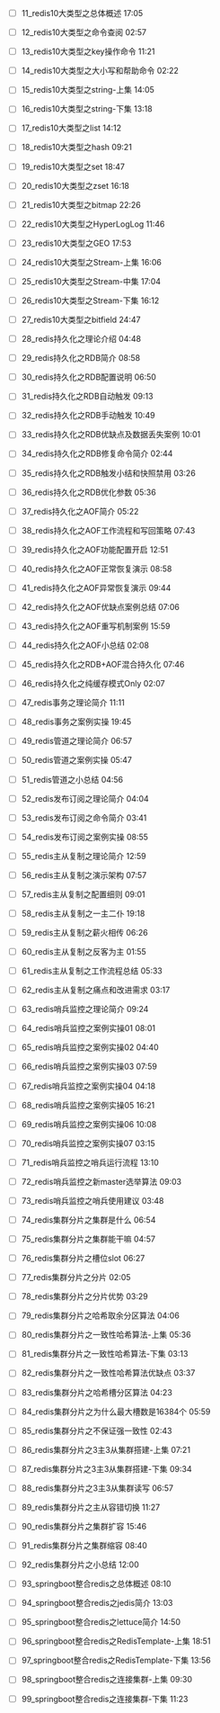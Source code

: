 - [ ] 11_redis10大类型之总体概述 17:05
- [ ] 12_redis10大类型之命令查阅 02:57
- [ ] 13_redis10大类型之key操作命令 11:21
- [ ] 14_redis10大类型之大小写和帮助命令 02:22
- [ ] 15_redis10大类型之string-上集 14:05
- [ ] 16_redis10大类型之string-下集 13:18
- [ ] 17_redis10大类型之list 14:12
- [ ] 18_redis10大类型之hash 09:21
- [ ] 19_redis10大类型之set 18:47
- [ ] 20_redis10大类型之zset 16:18
- [ ] 21_redis10大类型之bitmap 22:26
- [ ] 22_redis10大类型之HyperLogLog 11:46
- [ ] 23_redis10大类型之GEO 17:53
- [ ] 24_redis10大类型之Stream-上集 16:06
- [ ] 25_redis10大类型之Stream-中集 17:04
- [ ] 26_redis10大类型之Stream-下集 16:12
- [ ] 27_redis10大类型之bitfield 24:47







- [ ] 28_redis持久化之理论介绍 04:48
- [ ] 29_redis持久化之RDB简介 08:58
- [ ] 30_redis持久化之RDB配置说明 06:50
- [ ] 31_redis持久化之RDB自动触发 09:13
- [ ] 32_redis持久化之RDB手动触发 10:49
- [ ] 33_redis持久化之RDB优缺点及数据丢失案例 10:01
- [ ] 34_redis持久化之RDB修复命令简介 02:44
- [ ] 35_redis持久化之RDB触发小结和快照禁用 03:26
- [ ] 36_redis持久化之RDB优化参数 05:36
- [ ] 37_redis持久化之AOF简介 05:22
- [ ] 38_redis持久化之AOF工作流程和写回策略 07:43
- [ ] 39_redis持久化之AOF功能配置开启 12:51
- [ ] 40_redis持久化之AOF正常恢复演示 08:58
- [ ] 41_redis持久化之AOF异常恢复演示 09:44
- [ ] 42_redis持久化之AOF优缺点案例总结 07:06
- [ ] 43_redis持久化之AOF重写机制案例 15:59
- [ ] 44_redis持久化之AOF小总结 02:08
- [ ] 45_redis持久化之RDB+AOF混合持久化 07:46
- [ ] 46_redis持久化之纯缓存模式Only 02:07







- [ ] 47_redis事务之理论简介 11:11
- [ ] 48_redis事务之案例实操 19:45



- [ ] 49_redis管道之理论简介 06:57
- [ ] 50_redis管道之案例实操 05:47
- [ ] 51_redis管道之小总结 04:56





- [ ] 52_redis发布订阅之理论简介 04:04
- [ ] 53_redis发布订阅之命令简介 03:41
- [ ] 54_redis发布订阅之案例实操 08:55





- [ ] 55_redis主从复制之理论简介 12:59
- [ ] 56_redis主从复制之演示架构 07:57
- [ ] 57_redis主从复制之配置细则 09:01
- [ ] 58_redis主从复制之一主二仆 19:18
- [ ] 59_redis主从复制之薪火相传 06:26
- [ ] 60_redis主从复制之反客为主 01:55
- [ ] 61_redis主从复制之工作流程总结 05:33
- [ ] 62_redis主从复制之痛点和改进需求 03:17





- [ ] 63_redis哨兵监控之理论简介 09:24
- [ ] 64_redis哨兵监控之案例实操01 08:01
- [ ] 65_redis哨兵监控之案例实操02 04:40
- [ ] 66_redis哨兵监控之案例实操03 07:59
- [ ] 67_redis哨兵监控之案例实操04 04:18
- [ ] 68_redis哨兵监控之案例实操05 16:21
- [ ] 69_redis哨兵监控之案例实操06 10:08
- [ ] 70_redis哨兵监控之案例实操07 03:15
- [ ] 71_redis哨兵监控之哨兵运行流程 13:10
- [ ] 72_redis哨兵监控之新master选举算法 09:03
- [ ] 73_redis哨兵监控之哨兵使用建议 03:48





- [ ] 74_redis集群分片之集群是什么 06:54
- [ ] 75_redis集群分片之集群能干嘛 04:57
- [ ] 76_redis集群分片之槽位slot 06:27
- [ ] 77_redis集群分片之分片 02:05
- [ ] 78_redis集群分片之分片优势 03:29
- [ ] 79_redis集群分片之哈希取余分区算法 04:06
- [ ] 80_redis集群分片之一致性哈希算法-上集 05:36
- [ ] 81_redis集群分片之一致性哈希算法-下集 03:13
- [ ] 82_redis集群分片之一致性哈希算法优缺点 03:37
- [ ] 83_redis集群分片之哈希槽分区算法 04:23
- [ ] 84_redis集群分片之为什么最大槽数是16384个 05:59
- [ ] 85_redis集群分片之不保证强一致性 02:43
- [ ] 86_redis集群分片之3主3从集群搭建-上集 07:21
- [ ] 87_redis集群分片之3主3从集群搭建-下集 09:34
- [ ] 88_redis集群分片之3主3从集群读写 06:57
- [ ] 89_redis集群分片之主从容错切换 11:27
- [ ] 90_redis集群分片之集群扩容 15:46
- [ ] 91_redis集群分片之集群缩容 08:40
- [ ] 92_redis集群分片之小总结 12:00





- [ ] 93_springboot整合redis之总体概述 08:10
- [ ] 94_springboot整合redis之jedis简介 13:03
- [ ] 95_springboot整合redis之lettuce简介 14:50
- [ ] 96_springboot整合redis之RedisTemplate-上集 18:51
- [ ] 97_springboot整合redis之RedisTemplate-下集 13:56
- [ ] 98_springboot整合redis之连接集群-上集 09:30
- [ ] 99_springboot整合redis之连接集群-下集 11:23